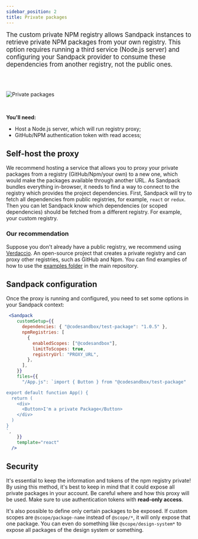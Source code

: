 ```yaml
---
sidebar_position: 2
title: Private packages
---
```


<big>The custom private NPM registry allows Sandpack instances to retrieve private NPM packages from your own registry. This option requires running a third service (Node.js server) and configuring your Sandpack provider to consume these dependencies from another registry, not the public ones.</big>

<br/>
<br/>

![Private packages](/img/private-package.png)

<br/>

**You'll need:**
- Host a Node.js server, which will run registry proxy;
- GitHub/NPM authentication token with read access;

## Self-host the proxy

We recommend hosting a service that allows you to proxy your private packages from a registry (GitHub/Npm/your own) to a new one, which would make the packages available through another URL. 
As Sandpack bundles everything in-browser, it needs to find a way to connect to the registry which provides the project dependencies. 
First, Sandpack will try to fetch all dependencies from public registries, for example, `react` or `redux`. Then you can let Sandpack know which dependencies (or scoped dependencies) should be fetched from a different registry. For example, your custom registry.

### Our recommendation
Suppose you don't already have a public registry, we recommend using [Verdaccio](https://verdaccio.org/). An open-source project that creates a private registry and can proxy other registries, such as GitHub and Npm. 
You can find examples of how to use the [examples folder](https://github.com/codesandbox/sandpack/tree/main/examples) in the main repository.

## Sandpack configuration

Once the proxy is running and configured, you need to set some options in your Sandpack context:

```jsx
 <Sandpack
    customSetup={{
      dependencies: { "@codesandbox/test-package": "1.0.5" },
      npmRegistries: [
        {
          enabledScopes: ["@codesandbox"],
          limitToScopes: true,
          registryUrl: "PROXY_URL", 
        },
      ],
    }}
    files={{
      "/App.js": `import { Button } from "@codesandbox/test-package"

export default function App() {
  return (
    <div>
      <Button>I'm a private Package</Button>
    </div>
  )
}
`,
    }}
    template="react"
  />
```

## Security
It's essential to keep the information and tokens of the npm registry private! By using this method, it's best to keep in mind that it could expose all private packages in your account. Be careful where and how this proxy will be used. Make sure to use authentication tokens with **read-only access**.

It's also possible to define only certain packages to be exposed. If custom scopes are `@scope/package-name` instead of `@scope/*`, it will only expose that one package. You can even do something like `@scope/design-system*` to expose all packages of the design system or something.

